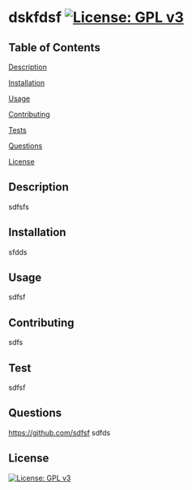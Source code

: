 
# dskfdsf [![License: GPL v3](https://img.shields.io/badge/License-GPLv3-blue.svg)](https://www.gnu.org/licenses/gpl-3.0)

## Table of Contents

[Description](#description)

[Installation](#installation)

[Usage](#usage)

[Contributing](#contributing)

[Tests](#tests)

[Questions](#questions)

[License](#license)

## Description
sdfsfs

## Installation
sfdds

## Usage
sdfsf

## Contributing
sdfs

## Test
sdfsf

## Questions
https://github.com/sdfsf
sdfds

## License
[![License: GPL v3](https://img.shields.io/badge/License-GPLv3-blue.svg)](https://www.gnu.org/licenses/gpl-3.0)
